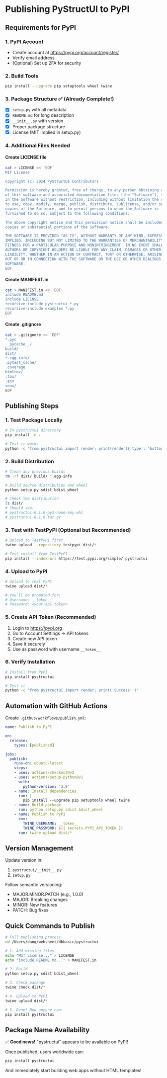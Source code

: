 # Publishing PyStructUI to PyPI

## Requirements for PyPI

### 1. PyPI Account
- Create account at https://pypi.org/account/register/
- Verify email address
- (Optional) Set up 2FA for security

### 2. Build Tools
```bash
pip install --upgrade pip setuptools wheel twine
```

### 3. Package Structure ✅ (Already Complete!)
- [x] `setup.py` with all metadata
- [x] `README.md` for long description
- [x] `__init__.py` with version
- [x] Proper package structure
- [x] License (MIT implied in setup.py)

### 4. Additional Files Needed

#### Create LICENSE file
```bash
cat > LICENSE << 'EOF'
MIT License

Copyright (c) 2024 PyStructUI Contributors

Permission is hereby granted, free of charge, to any person obtaining a copy
of this software and associated documentation files (the "Software"), to deal
in the Software without restriction, including without limitation the rights
to use, copy, modify, merge, publish, distribute, sublicense, and/or sell
copies of the Software, and to permit persons to whom the Software is
furnished to do so, subject to the following conditions:

The above copyright notice and this permission notice shall be included in all
copies or substantial portions of the Software.

THE SOFTWARE IS PROVIDED "AS IS", WITHOUT WARRANTY OF ANY KIND, EXPRESS OR
IMPLIED, INCLUDING BUT NOT LIMITED TO THE WARRANTIES OF MERCHANTABILITY,
FITNESS FOR A PARTICULAR PURPOSE AND NONINFRINGEMENT. IN NO EVENT SHALL THE
AUTHORS OR COPYRIGHT HOLDERS BE LIABLE FOR ANY CLAIM, DAMAGES OR OTHER
LIABILITY, WHETHER IN AN ACTION OF CONTRACT, TORT OR OTHERWISE, ARISING FROM,
OUT OF OR IN CONNECTION WITH THE SOFTWARE OR THE USE OR OTHER DEALINGS IN THE
SOFTWARE.
EOF
```

#### Create MANIFEST.in
```bash
cat > MANIFEST.in << 'EOF'
include README.md
include LICENSE
recursive-include pystructui *.py
recursive-include examples *.py
EOF
```

#### Create .gitignore
```bash
cat > .gitignore << 'EOF'
*.pyc
__pycache__/
build/
dist/
*.egg-info/
.pytest_cache/
.coverage
htmlcov/
.tox/
.env
venv/
EOF
```

## Publishing Steps

### 1. Test Package Locally
```bash
# In pystructui directory
pip install -e .

# Test it works
python -c "from pystructui import render; print(render({'type': 'button', 'text': 'Test'}))"
```

### 2. Build Distribution
```bash
# Clean any previous builds
rm -rf dist/ build/ *.egg-info

# Build source distribution and wheel
python setup.py sdist bdist_wheel

# Check the distribution
ls dist/
# Should see:
# pystructui-0.1.0-py3-none-any.whl
# pystructui-0.1.0.tar.gz
```

### 3. Test with TestPyPI (Optional but Recommended)
```bash
# Upload to TestPyPI first
twine upload --repository testpypi dist/*

# Test install from TestPyPI
pip install --index-url https://test.pypi.org/simple/ pystructui
```

### 4. Upload to PyPI
```bash
# Upload to real PyPI
twine upload dist/*

# You'll be prompted for:
# Username: __token__
# Password: <your-api-token>
```

### 5. Create API Token (Recommended)
1. Login to https://pypi.org
2. Go to Account Settings → API tokens
3. Create new API token
4. Save it securely
5. Use as password with username `__token__`

### 6. Verify Installation
```bash
# Install from PyPI
pip install pystructui

# Test it
python -c "from pystructui import render; print('Success!')"
```

## Automation with GitHub Actions

Create `.github/workflows/publish.yml`:
```yaml
name: Publish to PyPI

on:
  release:
    types: [published]

jobs:
  publish:
    runs-on: ubuntu-latest
    steps:
    - uses: actions/checkout@v2
    - uses: actions/setup-python@v2
      with:
        python-version: '3.9'
    - name: Install dependencies
      run: |
        pip install --upgrade pip setuptools wheel twine
    - name: Build package
      run: python setup.py sdist bdist_wheel
    - name: Publish to PyPI
      env:
        TWINE_USERNAME: __token__
        TWINE_PASSWORD: ${{ secrets.PYPI_API_TOKEN }}
      run: twine upload dist/*
```

## Version Management

Update version in:
1. `pystructui/__init__.py`
2. `setup.py`

Follow semantic versioning:
- MAJOR.MINOR.PATCH (e.g., 1.0.0)
- MAJOR: Breaking changes
- MINOR: New features
- PATCH: Bug fixes

## Quick Commands to Publish

```bash
# Full publishing process
cd /Users/danq/websheet/dbbasic/pystructui

# 1. Add missing files
echo "MIT License..." > LICENSE
echo "include README.md..." > MANIFEST.in

# 2. Build
python setup.py sdist bdist_wheel

# 3. Check package
twine check dist/*

# 4. Upload to PyPI
twine upload dist/*

# 5. Done! Now anyone can:
pip install pystructui
```

## Package Name Availability

✅ **Good news!** "pystructui" appears to be available on PyPI!

Once published, users worldwide can:
```bash
pip install pystructui
```

And immediately start building web apps without HTML templates!